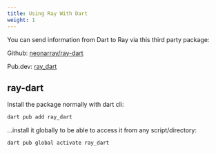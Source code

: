 ```yaml
---
title: Using Ray With Dart
weight: 1
---
```


You can send information from Dart to Ray via this third party package:

Github: [neonarray/ray-dart](https://github.com/neonarray/ray-dart)

Pub.dev: [ray_dart](https://pub.dev/packages/ray_dart)

## ray-dart

Install the package normally with dart cli:

```bash
dart pub add ray_dart
```

…install it globally to be able to access it from any script/directory:

```bash
dart pub global activate ray_dart
```

